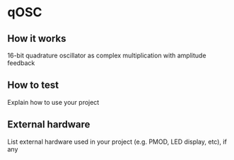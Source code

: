 <!---

This file is used to generate your project datasheet. Please fill in the information below and delete any unused
sections.

You can also include images in this folder and reference them in the markdown. Each image must be less than
512 kb in size, and the combined size of all images must be less than 1 MB.
-->

# qOSC

## How it works

16-bit quadrature oscillator as complex multiplication with amplitude feedback

## How to test

Explain how to use your project

## External hardware

List external hardware used in your project (e.g. PMOD, LED display, etc), if any
